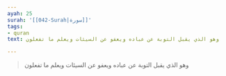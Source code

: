 ```yaml
---
ayah: 25
surah: '[[042-Surah|سورة]]'
tags:
- quran
text: وهو الذي يقبل التوبة عن عباده ويعفو عن السيئات ويعلم ما تفعلون

---
```

> وهو الذي يقبل التوبة عن عباده ويعفو عن السيئات ويعلم ما تفعلون
